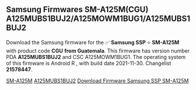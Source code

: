 <h2>Samsung Firmwares SM-A125M(CGU) A125MUBS1BUJ2/A125MOWM1BUG1/A125MUBS1BUJ2</h2>
Download the Samsung firmware for the ✅ <strong>Samsung SSP </strong> ⭐ <strong>SM-A125M</strong> with product code <strong>CGU</strong> <strong> from Guatemala</strong>. This firmware has version number PDA <strong>A125MUBS1BUJ2</strong> and CSC A125MOWM1BUG1. The operating system of this firmware is Android R , with build date 2021-11-30. Changelist <strong>21578447</strong>.


[SM-A125M](https://samfirm.shop/samsung/model/SM-A125M)
[A125MUBS1BUJ2](https://samfirm.shop/samsung/pda/A125MUBS1BUJ2)
[Download Firmware Samsung SSP SM-A125M](https://samfirm.shop/samsung/firmware/478589)
